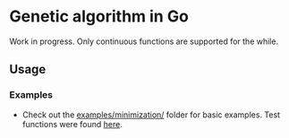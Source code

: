 # Genetic algorithm in Go

Work in progress. Only continuous functions are supported for the while.

## Usage

### Examples

- Check out the [examples/minimization/](examples/minimization/) folder for basic examples. Test functions were found [here](http://www.sfu.ca/~ssurjano/optimization.html).
